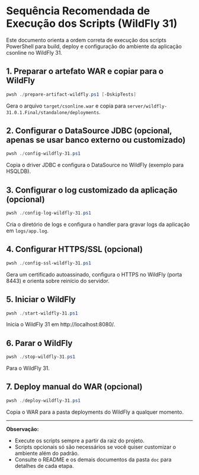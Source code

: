 # Sequência Recomendada de Execução dos Scripts (WildFly 31)

Este documento orienta a ordem correta de execução dos scripts PowerShell para build, deploy e configuração do ambiente da aplicação csonline no WildFly 31.

## 1. Preparar o artefato WAR e copiar para o WildFly

```powershell
pwsh ./prepare-artifact-wildfly.ps1 [-DskipTests]
```

Gera o arquivo `target/csonline.war` e copia para `server/wildfly-31.0.1.Final/standalone/deployments`.

## 2. Configurar o DataSource JDBC (opcional, apenas se usar banco externo ou customizado)

```powershell
pwsh ./config-wildfly-31.ps1
```

Copia o driver JDBC e configura o DataSource no WildFly (exemplo para HSQLDB).

## 3. Configurar o log customizado da aplicação (opcional)

```powershell
pwsh ./config-log-wildfly-31.ps1
```

Cria o diretório de logs e configura o handler para gravar logs da aplicação em `logs/app.log`.

## 4. Configurar HTTPS/SSL (opcional)

```powershell
pwsh ./config-ssl-wildfly-31.ps1
```

Gera um certificado autoassinado, configura o HTTPS no WildFly (porta 8443) e orienta sobre reinício do servidor.

## 5. Iniciar o WildFly

```powershell
pwsh ./start-wildfly-31.ps1
```

Inicia o WildFly 31 em http://localhost:8080/.

## 6. Parar o WildFly

```powershell
pwsh ./stop-wildfly-31.ps1
```

Para o WildFly 31.

## 7. Deploy manual do WAR (opcional)

```powershell
pwsh ./deploy-wildfly-31.ps1
```

Copia o WAR para a pasta deployments do WildFly a qualquer momento.

---

**Observação:**

- Execute os scripts sempre a partir da raiz do projeto.
- Scripts opcionais só são necessários se você quiser customizar o ambiente além do padrão.
- Consulte o README e os demais documentos da pasta `doc` para detalhes de cada etapa.
